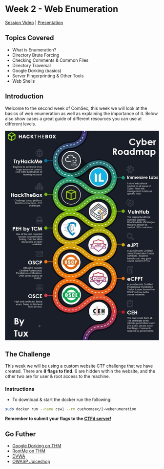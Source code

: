 # Week 2 - Web Enumeration
[Session Video](https://www.twitch.tv/videos/779063041) | [Presentation](/webEnumeration.pdf)

## Topics Covered
- What is Enumeration?
- Directory Brute Forcing
- Checking Comments & Common Files
- Directory Traversal
- Google Dorking (basics)
- Server Fingerprinting & Other Tools
- Web Shells

## Introduction
Welcome to the second week of ComSec, this week we will look at the basics of web enumeration as well as explaining the importance of it. Below also show cases a great guide of different resources you can use at different levels.

![Cyber Security Learning Roadmap](img/roadmap.png)

## The Challenge
This week we will be using a custom website CTF challenge that we have created. There are **8 flags to find**. 6 are hidden within the website, and the other two are for user & root access to the machine.
### Instructions
- To download & start the docker run the following:
```bash
sudo docker run --name csw1 --rm cuehcomsec/2-webenumeration
```
**Remember to submit your flags to the [CTFd server!](https://cueh-comsec.ctfd.io/)**

## Go Futher
- [Google Dorking on THM](https://tryhackme.com/room/googledorking)
- [RootMe on THM](https://tryhackme.com/room/rrootme)
- [DVWA](http://www.dvwa.co.uk/)
- [OWASP Juiceshop](https://owasp.org/www-project-juice-shop/)